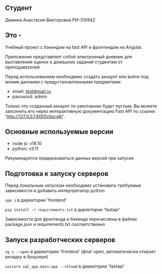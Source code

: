 ## Студент

Демина Анастасия Викторовна РИ-310942

## Это -

Учебный проект с бэкендом на fast API и фронтендом на Angular.

Приложение представляет собой электронный дневник для выставления оценок и домашних заданий студентам от преподавателей.

Перед использованием необходимо создать аккаунт или войти под моими данными с предустановлленными предметами:

- email: test@mail.ru
- password: admin

Только что созданный аккаунт по умолчанию будет пустым. Вы можете заполнить его через интерактивную документацию Fast API по ссылке: 'http://127.0.0.1:8000/docs#/'.

## Основные используемые версии

- node js: v18.10
- python: v3.11

Рекумендуется придерживаться данных версий при запуске

## Подготовка к запуску серверов

Перед локальным запуском необходимо установить требуемые зависимости и добавить интерпретатор python

`npm i` в директории 'frontend'

`pip install -r requirements.txt` в директории 'fastapi'

Зависимости для фронтенда и бэкенда перечислены в файлах package.json и requirements.txt соответственно

## Запуск разработческих серверов

`ng s --open` в директории 'frontend' (флаг open, автоматически откроет вкладку в браузере)

`uvicorn sql_app.main:app --reload` в директории 'fastapi'
